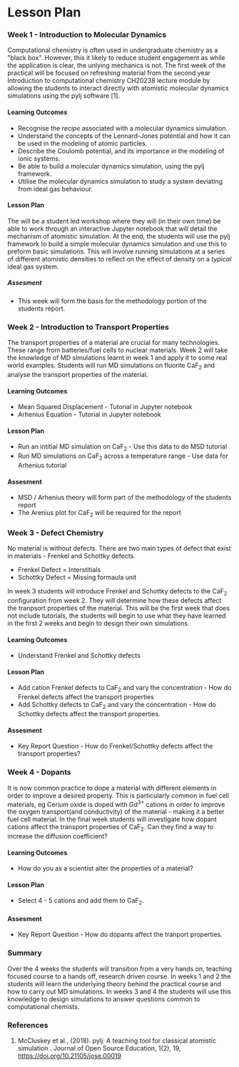 # Lesson Plan

### Week 1 - Introduction to Molecular Dynamics

Computational chemistry is often used in undergraduate chemistry as a "black box". However, this it likely to reduce student engagement as while the application is clear, the unlying mechanics is not. The first week of the practical will be focused on refreshing material from the second year Introduction to computational chemistry CH20238 lecture module by allowing the students to interact directly with atomistic molecular dynamics simulations using the pylj software [1]. 

#### Learning Outcomes 

- Recognise the *recipe* associated with a molecular dynamics simulation.
- Understand the concepts of the Lennard-Jones potential and how it can be used in the modeling of atomic particles.
- Describe the Coulomb potential, and its importance in the modeling of ionic systems.
- Be able to build a molecular dynamics simulation, using the pylj framework. 
- Utilise the molecular dynamics simulation to study a system deviating from ideal gas behaviour. 

#### Lesson Plan

The will be a student led workshop where they will (in their own time) be able to work through an interactive Jupyter notebook that will detail the mechanism of atomistic simulation. At the end, the students will use the pylj framework to build a simple molecular dynamics simulation and use this to preform basic simulations. This will involve running simulations at a series of different atomistic densities to reflect on the effect of density on a *typical* ideal gas system.

##### Assesment 

- This week will form the basis for the methodology portion of the students report.
  
### Week 2 - Introduction to Transport Properties

The transport properties of a material are crucial for many technologies. These range from batteries/fuel cells to nuclear materials. Week 2 will take the knowledge of MD simulations learnt in week 1 and apply it to some real world examples. Students will run MD simulations on fluorite CaF<sub>2</sub> and analyse the transport properties of the material. 

#### Learning Outcomes 

- Mean Squared Displacement - Tutorial in Jupyter notebook
- Arhenius Equation - Tutorial in Jupyter notebook

#### Lesson Plan

- Run an intitial MD simulation on CaF<sub>2</sub> - Use this data to do MSD tutorial
- Run MD simulations on CaF<sub>2</sub> across a temperature range - Use data for Arhenius tutorial

#### Assesment 

- MSD / Arhenius theory will form part of the methodology of the students report
- The Arenius plot for CaF<sub>2</sub> will be required for the report   
  
### Week 3 - Defect Chemistry

No material is without defects. There are two main types of defect that exist in materials - Frenkel and Schottky defects. 
- Frenkel Defect = Interstitials 
- Schottky Defect = Missing formaula unit  

In week 3 students will introduce Frenkel and Schottky defects to the CaF<sub>2</sub> configuration from week 2. They will determine how these defects affect the tranpsort properties of the material. 
This will be the first week that does not include tutorials, the students will begin to use what they have learned in the first 2 weeks and begin to design their own simulations. 

#### Learning Outcomes

- Understand Frenkel and Schottky defects 

#### Lesson Plan

- Add cation Frenkel defects to CaF<sub>2</sub> and vary the concentration - How do Frenkel defects affect the transport properties
- Add Schottky defects to CaF<sub>2</sub> and vary the concentration - How do Schottky defects affect the transport properties. 

#### Assesment 

- Key Report Question - How do Frenkel/Schottky defects affect the transport properties? 
  
### Week 4 - Dopants 

It is now common practice to dope a material with different elements in order to improve a desired property. This is particularly common in fuel cell materials, eg Cerium oxide is doped with Gd<sup>3+</sup> cations in order to improve the oxygen transport(and conductivity) of the material - making it a better fuel cell material. In the final week students will investigate how dopant cations affect the transport properties of CaF<sub>2</sub>. Can they find a way to increase the diffusion coefficient?

#### Learning Outcomes

- How do you as a scientist alter the properties of a material?

#### Lesson Plan

- Select 4 - 5 cations and add them to CaF<sub>2</sub>. 

#### Assesment 

- Key Report Question - How do dopants affect the tranport properties.   
   
### Summary 

Over the 4 weeks the students will transition from a very hands on, teaching focused course to a hands off, research driven course. In weeks 1 and 2 the students will learn the underlying theory behind the practical course and how to carry out MD simulations. In weeks 3 and 4 the students will use this knowledge to design simulations to answer questions common to computational chemists. 

### References

1. McCluskey et al., (2018). pylj: A teaching tool for classical atomistic simulation . Journal of Open Source Education, 1(2), 19, https://doi.org/10.21105/jose.00019
